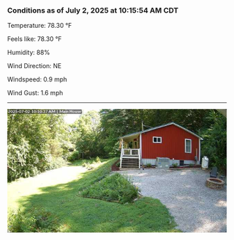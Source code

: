 ### Conditions as of July 2, 2025 at 10:15:54 AM CDT 

Temperature: 78.30 &deg;F

Feels like: 78.30 &deg;F

Humidity: 88%

Wind Direction: NE

Windspeed: 0.9 mph

Wind Gust: 1.6 mph

---

<img src="./images/latest.jpeg"/>

